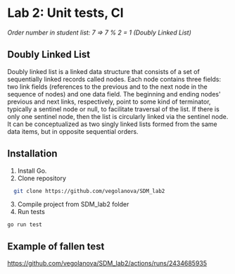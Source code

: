# Lab 2: Unit tests, CI

*Order number in student list: 7 => 7 % 2 = 1 (Doubly Linked List)*

## Doubly Linked List
Doubly linked list is a linked data structure that consists of a set of sequentially linked records called nodes. Each node contains three fields: two link fields (references to the previous and to the next node in the sequence of nodes) and one data field. The beginning and ending nodes' previous and next links, respectively, point to some kind of terminator, typically a sentinel node or null, to facilitate traversal of the list. If there is only one sentinel node, then the list is circularly linked via the sentinel node. It can be conceptualized as two singly linked lists formed from the same data items, but in opposite sequential orders.

## Installation
1. Install Go.
2. Clone repository
```bash
  git clone https://github.com/vegolanova/SDM_lab2
```
3. Compile project from SDM_lab2 folder
4. Run tests
```
go run test
```

## Example of fallen test
https://github.com/vegolanova/SDM_lab2/actions/runs/2434685935
